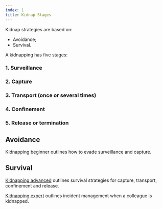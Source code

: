 ```yaml
---
index: 1
title: Kidnap Stages
---
```

Kidnap strategies are based on:

*	Avoidance;
*	Survival.

A kidnapping has five stages: 

### 1.  Surveillance 

### 2.  Capture

### 3.  Transport (once or several times)

### 4.  Confinement

### 5.  Release or termination

## Avoidance

Kidnapping beginner outlines how to evade surveillance and capture.

## Survival

[Kidnapping advanced](umbrella://incident-response/kidnapping/advanced) outlines survival strategies for capture, transport, confinement and release.

[Kidnapping expert](umbrella://incident-response/kidnapping/expert) outlines incident management when a colleague is kidnapped.